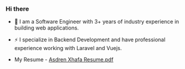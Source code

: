 ### Hi there


- 🔭 I am a Software Engineer with 3+ years of industry experience in building web applications.
- ⚡ I specialize in Backend Development and have professional experience working with Laravel and Vuejs.

- My Resume - [Asdren Xhafa Resume.pdf](https://github.com/asdrenxhafa/asdrenxhafa/files/10832517/Asdren.Xhafa.Resume.pdf)
